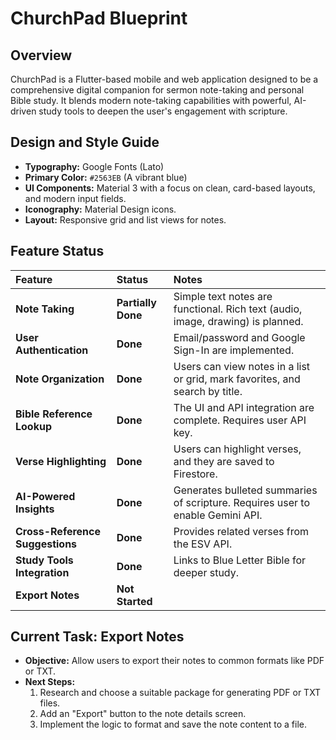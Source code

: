 # ChurchPad Blueprint

## Overview

ChurchPad is a Flutter-based mobile and web application designed to be a comprehensive digital companion for sermon note-taking and personal Bible study. It blends modern note-taking capabilities with powerful, AI-driven study tools to deepen the user's engagement with scripture.

## Design and Style Guide

*   **Typography:** Google Fonts (Lato)
*   **Primary Color:** `#2563EB` (A vibrant blue)
*   **UI Components:** Material 3 with a focus on clean, card-based layouts, and modern input fields.
*   **Iconography:** Material Design icons.
*   **Layout:** Responsive grid and list views for notes.

## Feature Status

| Feature | Status | Notes |
| :--- | :--- | :--- |
| **Note Taking** | **Partially Done** | Simple text notes are functional. Rich text (audio, image, drawing) is planned. |
| **User Authentication** | **Done** | Email/password and Google Sign-In are implemented. |
| **Note Organization** | **Done** | Users can view notes in a list or grid, mark favorites, and search by title. |
| **Bible Reference Lookup**| **Done** | The UI and API integration are complete. Requires user API key. |
| **Verse Highlighting** | **Done** | Users can highlight verses, and they are saved to Firestore. |
| **AI-Powered Insights** | **Done** | Generates bulleted summaries of scripture. Requires user to enable Gemini API. |
| **Cross-Reference Suggestions** | **Done** | Provides related verses from the ESV API. |
| **Study Tools Integration**| **Done** | Links to Blue Letter Bible for deeper study. |
| **Export Notes** | **Not Started** | |


## Current Task: Export Notes

*   **Objective:** Allow users to export their notes to common formats like PDF or TXT.
*   **Next Steps:**
    1.  Research and choose a suitable package for generating PDF or TXT files.
    2.  Add an "Export" button to the note details screen.
    3.  Implement the logic to format and save the note content to a file.

